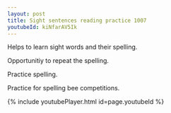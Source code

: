 ```yaml
---
layout: post
title: Sight sentences reading practice 1007
youtubeId: kiNfarAV5Ik
---
```

 
 
Helps to learn sight words and their spelling.

Opportunitiy to repeat the spelling. 

Practice spelling. 
 
Practice for spelling bee competitions. 
 
{% include youtubePlayer.html id=page.youtubeId %}
 
 
